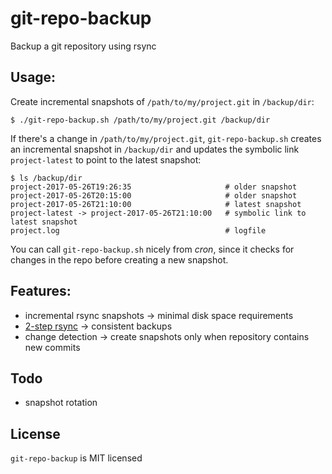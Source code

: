 # git-repo-backup
Backup a git repository using rsync

## Usage:

Create incremental snapshots of `/path/to/my/project.git` in `/backup/dir`:

```
$ ./git-repo-backup.sh /path/to/my/project.git /backup/dir
```

If there's a change in `/path/to/my/project.git`, `git-repo-backup.sh` creates an incremental snapshot in `/backup/dir` and updates the symbolic link `project-latest` to point to the latest snapshot:

```
$ ls /backup/dir
project-2017-05-26T19:26:35                     # older snapshot
project-2017-05-26T20:15:00                     # older snapshot
project-2017-05-26T21:10:00                     # latest snapshot
project-latest -> project-2017-05-26T21:10:00   # symbolic link to latest snapshot
project.log                                     # logfile
```

You can call `git-repo-backup.sh` nicely from *cron*, since it checks for changes in the repo before creating a new snapshot.

## Features:

- incremental rsync snapshots -> minimal disk space requirements
- [2-step rsync](https://git.seveas.net/how-to-back-up-a-git-repository.html) -> consistent backups
- change detection -> create snapshots only when repository contains new commits

## Todo

- snapshot rotation

## License

`git-repo-backup` is MIT licensed
